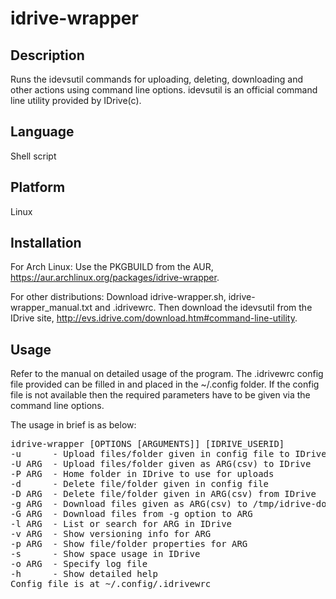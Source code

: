 idrive-wrapper
=============

Description
-----------
Runs the idevsutil commands for uploading, deleting, downloading and other actions using command line options. idevsutil is an official command line utility provided by IDrive(c).

Language
--------
Shell script

Platform
--------
Linux

Installation
------------
For Arch Linux: Use the PKGBUILD from the AUR, https://aur.archlinux.org/packages/idrive-wrapper.

For other distributions: Download idrive-wrapper.sh, idrive-wrapper_manual.txt and .idrivewrc. Then download the idevsutil from the IDrive site, http://evs.idrive.com/download.htm#command-line-utility. 

Usage
-----
Refer to the manual on detailed usage of the program. The .idrivewrc config file provided can be filled in and placed in the ~/.config folder. If the config file is not available then the required parameters have to be given via the command line options. 

The usage in brief is as below:
<pre>
idrive-wrapper [OPTIONS [ARGUMENTS]] [IDRIVE_USERID]
-u      - Upload files/folder given in config file to IDrive
-U ARG  - Upload files/folder given as ARG(csv) to IDrive
-P ARG  - Home folder in IDrive to use for uploads
-d      - Delete file/folder given in config file
-D ARG  - Delete file/folder given in ARG(csv) from IDrive
-g ARG  - Download files given as ARG(csv) to /tmp/idrive-downloads/
-G ARG  - Download files from -g option to ARG
-l ARG  - List or search for ARG in IDrive
-v ARG  - Show versioning info for ARG
-p ARG  - Show file/folder properties for ARG
-s      - Show space usage in IDrive
-o ARG  - Specify log file
-h      - Show detailed help
Config file is at ~/.config/.idrivewrc
</pre>
